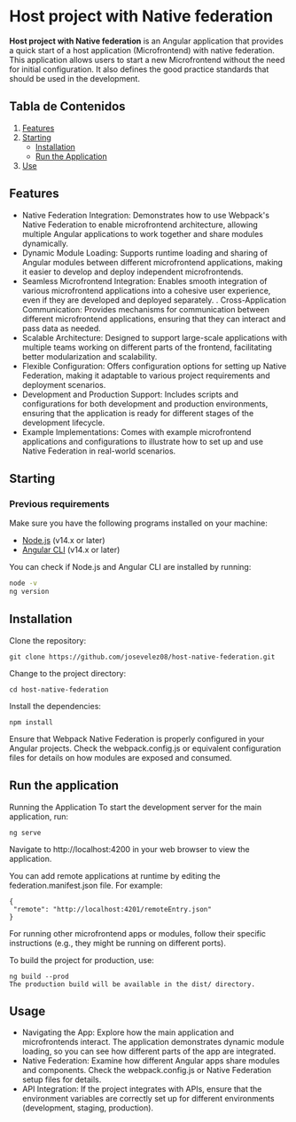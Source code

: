 # Host project with Native federation

**Host project with Native federation** is an Angular application that provides a quick start of a host application (Microfrontend) with native federation. This application allows users to start a new Microfrontend without the need for initial configuration. It also defines the good practice standards that should be used in the development.

## Tabla de Contenidos
1. [Features](#features)
2. [Starting](#starting)
   - [Installation](#installation)
   - [Run the Application](#run-the-application)
3. [Use](#usage)
   
## Features
- Native Federation Integration: Demonstrates how to use Webpack's Native Federation to enable microfrontend architecture, allowing multiple Angular applications to work together and share modules dynamically.
- Dynamic Module Loading: Supports runtime loading and sharing of Angular modules between different microfrontend applications, making it easier to develop and deploy independent microfrontends.
- Seamless Microfrontend Integration: Enables smooth integration of various microfrontend applications into a cohesive user experience, even if they are developed and deployed separately.
. Cross-Application Communication: Provides mechanisms for communication between different microfrontend applications, ensuring that they can interact and pass data as needed.
- Scalable Architecture: Designed to support large-scale applications with multiple teams working on different parts of the frontend, facilitating better modularization and scalability.
- Flexible Configuration: Offers configuration options for setting up Native Federation, making it adaptable to various project requirements and deployment scenarios.
- Development and Production Support: Includes scripts and configurations for both development and production environments, ensuring that the application is ready for different stages of the development lifecycle.
- Example Implementations: Comes with example microfrontend applications and configurations to illustrate how to set up and use Native Federation in real-world scenarios.

## Starting

### Previous requirements

Make sure you have the following programs installed on your machine:

- [Node.js](https://nodejs.org/) (v14.x or later)
- [Angular CLI](https://angular.io/cli) (v14.x or later)

You can check if Node.js and Angular CLI are installed by running:

```bash
node -v
ng version
```


## Installation
Clone the repository:
```
git clone https://github.com/josevelez08/host-native-federation.git
```
Change to the project directory:
```
cd host-native-federation
```
Install the dependencies:
```
npm install
```
Ensure that Webpack Native Federation is properly configured in your Angular projects. Check the webpack.config.js or equivalent configuration files for details on how modules are exposed and consumed.

## Run the application
Running the Application
To start the development server for the main application, run:
```
ng serve
```
Navigate to http://localhost:4200 in your web browser to view the application.


You can add remote applications at runtime by editing the federation.manifest.json file. For example:

```
{
 "remote": "http://localhost:4201/remoteEntry.json"
}
```

For running other microfrontend apps or modules, follow their specific instructions (e.g., they might be running on different ports).

To build the project for production, use:
```
ng build --prod
The production build will be available in the dist/ directory.
```
## Usage
- Navigating the App: Explore how the main application and microfrontends interact. The application demonstrates dynamic module loading, so you can see how different parts of the app are integrated.
- Native Federation: Examine how different Angular apps share modules and components. Check the webpack.config.js or Native Federation setup files for details.
- API Integration: If the project integrates with APIs, ensure that the environment variables are correctly set up for different environments (development, staging, production).
